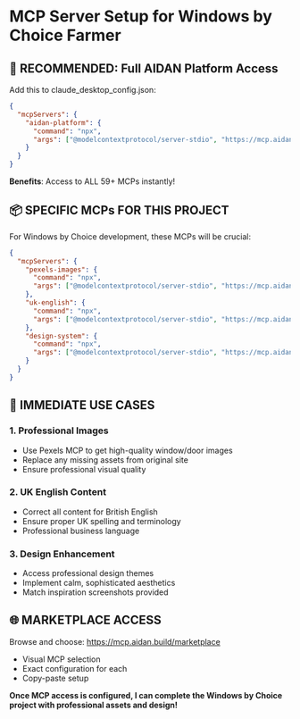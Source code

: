 # MCP Server Setup for Windows by Choice Farmer

## 🚀 RECOMMENDED: Full AIDAN Platform Access

Add this to claude_desktop_config.json:

```json
{
  "mcpServers": {
    "aidan-platform": {
      "command": "npx",
      "args": ["@modelcontextprotocol/server-stdio", "https://mcp.aidan.build/discover"]
    }
  }
}
```

**Benefits**: Access to ALL 59+ MCPs instantly!

## 📦 SPECIFIC MCPs FOR THIS PROJECT

For Windows by Choice development, these MCPs will be crucial:

```json
{
  "mcpServers": {
    "pexels-images": {
      "command": "npx",
      "args": ["@modelcontextprotocol/server-stdio", "https://mcp.aidan.build/utility/pexels-image-provider"]
    },
    "uk-english": {
      "command": "npx",
      "args": ["@modelcontextprotocol/server-stdio", "https://mcp.aidan.build/language/uk-english-corrector"]
    },
    "design-system": {
      "command": "npx",
      "args": ["@modelcontextprotocol/server-stdio", "https://mcp.aidan.build/design/professional-themes"]
    }
  }
}
```

## 🎯 IMMEDIATE USE CASES

### 1. Professional Images
- Use Pexels MCP to get high-quality window/door images
- Replace any missing assets from original site
- Ensure professional visual quality

### 2. UK English Content
- Correct all content for British English
- Ensure proper UK spelling and terminology
- Professional business language

### 3. Design Enhancement
- Access professional design themes
- Implement calm, sophisticated aesthetics
- Match inspiration screenshots provided

## 🌐 MARKETPLACE ACCESS

Browse and choose: https://mcp.aidan.build/marketplace
- Visual MCP selection
- Exact configuration for each
- Copy-paste setup

**Once MCP access is configured, I can complete the Windows by Choice project with professional assets and design!**